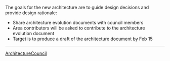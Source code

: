 The goals for the new architecture are to guide design decisions and provide design rationale:

  * Share architecture evolution documents with council members
  * Area contributors will be asked to contribute to the architecture evolution document
  * Target is to produce a draft of the architecture document by Feb 15


---

[ArchitectureCouncil](ArchitectureCouncil.md)